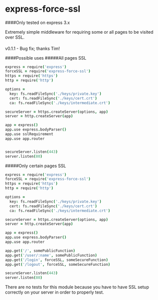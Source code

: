express-force-ssl
=================
####Only tested on express 3.x

Extremely simple middleware for requiring some or all pages
to be visited over SSL.

####
v0.1.1 - Bug fix; thanks Tim!


####Possible uses
#####All pages SSL
```coffeescript
express = require('express')
forceSSL = require('express-force-ssl')
https = require('https')
http = require('http')

options =
  key: fs.readFileSync('./keys/private.key')
  cert: fs.readFileSync('./keys/cert.crt')
  ca: fs.readFileSync('./keys/intermediate.crt')

secureServer = https.createServer(options, app)
server = http.createServer(app)

app = express()
app.use express.bodyParser()
app.use sslRequirement
app.use app.router


secureServer.listen(443)
server.listen(80)

```

#####Only certain pages SSL
```coffeescript
express = require('express')
forceSSL = require('express-force-ssl')
https = require('https')
http = require('http')

options =
  key: fs.readFileSync('./keys/private.key')
  cert: fs.readFileSync('./keys/cert.crt')
  ca: fs.readFileSync('./keys/intermediate.crt')

secureServer = https.createServer(options, app)
server = http.createServer(app)

app = express()
app.use express.bodyParser()
app.use app.router

app.get('/', somePublicFunction)
app.get('/user/:name', somePublicFunction)
app.get('/login', forceSSL, someSecureFunction)
app.get('/logout', forceSSL, someSecureFunction)

secureServer.listen(443)
server.listen(80)

```

There are no tests for this module because you have to have SSL setup correctly on your server in order to
properly test.